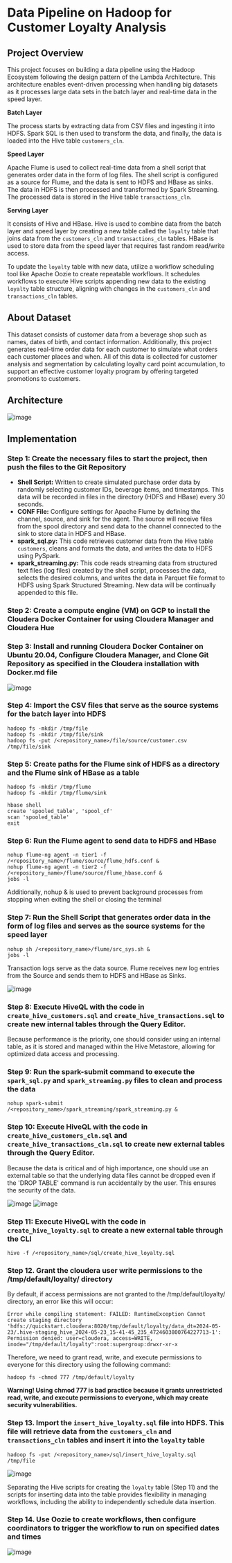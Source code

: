 # Data Pipeline on Hadoop for Customer Loyalty Analysis
## Project Overview
This project focuses on building a data pipeline using the Hadoop Ecosystem following the design pattern of the Lambda Architecture. This architecture enables event-driven processing when handling big datasets as it processes large data sets in the batch layer and real-time data in the speed layer.

**Batch Layer**

The process starts by extracting data from CSV files and ingesting it into HDFS. Spark SQL is then used to transform the data, and finally, the data is loaded into the Hive table ```customers_cln```.

**Speed Layer**

Apache Flume is used to collect real-time data from a shell script that generates order data in the form of log files. The shell script is configured as a source for Flume, and the data is sent to HDFS and HBase as sinks. The data in HDFS is then processed and transformed by Spark Streaming. The processed data is stored in the Hive table ```transactions_cln```.

**Serving Layer**

It consists of Hive and HBase. Hive is used to combine data from the batch layer and speed layer by creating a new table called the ```loyalty``` table that joins data from the ```customers_cln``` and ```transactions_cln``` tables. HBase is used to store data from the speed layer that requires fast random read/write access.

To update the ```loyalty``` table with new data, utilize a workflow scheduling tool like Apache Oozie to create repeatable workflows. It schedules workflows to execute Hive scripts appending new data to the existing ```loyalty``` table structure, aligning with changes in the ```customers_cln``` and ```transactions_cln``` tables.
## About Dataset
This dataset consists of customer data from a beverage shop such as names, dates of birth, and contact information. Additionally, this project generates real-time order data for each customer to simulate what orders each customer places and when. All of this data is collected for customer analysis and segmentation by calculating loyalty card point accumulation, to support an effective customer loyalty program by offering targeted promotions to customers.
## Architecture
![image](https://github.com/getnkit/Customer-Loyalty/blob/ffd4d63659e30be8a9291788431d956f31074db3/images/Data%20Architecture.png)
## Implementation
### Step 1: Create the necessary files to start the project, then push the files to the Git Repository
- **Shell Script:** Written to create simulated purchase order data by randomly selecting customer IDs, beverage items, and timestamps. This data will be recorded in files in the directory (HDFS and HBase) every 30 seconds.
- **CONF File:** Configure settings for Apache Flume by defining the channel, source, and sink for the agent. The source will receive files from the spool directory and send data to the channel connected to the sink to store data in HDFS and HBase.
- **spark_sql.py:** This code retrieves customer data from the Hive table ```customers```, cleans and formats the data, and writes the data to HDFS using PySpark.
- **spark_streaming.py:** This code reads streaming data from structured text files (log files) created by the shell script, processes the data, selects the desired columns, and writes the data in Parquet file format to HDFS using Spark Structured Streaming. New data will be continually appended to this file.
### Step 2: Create a compute engine (VM) on GCP to install the Cloudera Docker Container for using Cloudera Manager and Cloudera Hue
### Step 3: Install and running Cloudera Docker Container on Ubuntu 20.04, Configure Cloudera Manager, and Clone Git Repository as specified in the Cloudera installation with Docker.md file
![image](https://github.com/getnkit/Customer-Loyalty/blob/eb2c95db1a88358fd652ab3daca16f21c0996a61/images/Cloudera%20Manager%20UI.png)
### Step 4: Import the CSV files that serve as the source systems for the batch layer into HDFS
```
hadoop fs -mkdir /tmp/file
hadoop fs -mkdir /tmp/file/sink
hadoop fs -put /<repository_name>/file/source/customer.csv /tmp/file/sink
```
### Step 5: Create paths for the Flume sink of HDFS as a directory and the Flume sink of HBase as a table
```
hadoop fs -mkdir /tmp/flume
hadoop fs -mkdir /tmp/flume/sink
```
```
hbase shell
create 'spooled_table', 'spool_cf'
scan 'spooled_table'
exit
```
### Step 6: Run the Flume agent to send data to HDFS and HBase
```
nohup flume-ng agent -n tier1 -f /<repository_name>/flume/source/flume_hdfs.conf &
nohup flume-ng agent -n tier2 -f /<repository_name>/flume/source/flume_hbase.conf &
jobs -l
```
Additionally, nohup & is used to prevent background processes from stopping when exiting the shell or closing the terminal
### Step 7: Run the Shell Script that generates order data in the form of log files and serves as the source systems for the speed layer
```
nohup sh /<repository_name>/flume/src_sys.sh &
jobs -l
```
Transaction logs serve as the data source. Flume receives new log entries from the Source and sends them to HDFS and HBase as Sinks.

![image](https://github.com/getnkit/Customer-Loyalty/blob/c36a8fb0b3fd10fc4bfe295f8f30d871f28e94d6/images/Flume%20sink.jpg)
### Step 8: Execute HiveQL with the code in ```create_hive_customers.sql``` and ```create_hive_transactions.sql``` to create new internal tables through the Query Editor.
Because performance is the priority, one should consider using an internal table, as it is stored and managed within the Hive Metastore, allowing for optimized data access and processing.
### Step 9: Run the spark-submit command to execute the ```spark_sql.py``` and ```spark_streaming.py``` files to clean and process the data
```
nohup spark-submit /<repository_name>/spark_streaming/spark_streaming.py & 
```
### Step 10: Execute HiveQL with the code in ```create_hive_customers_cln.sql``` and ```create_hive_transactions_cln.sql``` to create new external tables through the Query Editor.
Because the data is critical and of high importance, one should use an external table so that the underlying data files cannot be dropped even if the 'DROP TABLE' command is run accidentally by the user. This ensures the security of the data.

![image](https://github.com/getnkit/Customer-Loyalty/blob/eb2c95db1a88358fd652ab3daca16f21c0996a61/images/customers_cln%20table.png)
![image](https://github.com/getnkit/Customer-Loyalty/blob/eb2c95db1a88358fd652ab3daca16f21c0996a61/images/transactions_cln%20table.png)
### Step 11: Execute HiveQL with the code in ```create_hive_loyalty.sql``` to create a new external table through the CLI
```
hive -f /<repository_name>/sql/create_hive_loyalty.sql
```
### Step 12. Grant the cloudera user write permissions to the /tmp/default/loyalty/ directory
By default, if access permissions are not granted to the /tmp/default/loyalty/ directory, an error like this will occur:
```
Error while compiling statement: FAILED: RuntimeException Cannot create staging directory 'hdfs://quickstart.cloudera:8020/tmp/default/loyalty/data_dt=2024-05-23/.hive-staging_hive_2024-05-23_15-41-45_235_4724603800764227713-1': Permission denied: user=cloudera, access=WRITE, inode="/tmp/default/loyalty":root:supergroup:drwxr-xr-x
```
Therefore, we need to grant read, write, and execute permissions to everyone for this directory using the following command:
```
hadoop fs -chmod 777 /tmp/default/loyalty
```
**Warning! Using chmod 777 is bad practice because it grants unrestricted read, write, and execute permissions to everyone, which may create security vulnerabilities.**
### Step 13. Import the ```insert_hive_loyalty.sql``` file into HDFS. This file will retrieve data from the ```customers_cln``` and ```transactions_cln``` tables and insert it into the ```loyalty``` table
```
hadoop fs -put /<repository_name>/sql/insert_hive_loyalty.sql /tmp/file
```
![image](https://github.com/getnkit/Customer-Loyalty/blob/eb2c95db1a88358fd652ab3daca16f21c0996a61/images/loyalty%20table.png)

Separating the Hive scripts for creating the ```loyalty``` table (Step 11) and the scripts for inserting data into the table provides flexibility in managing workflows, including the ability to independently schedule data insertion.
### Step 14. Use Oozie to create workflows, then configure coordinators to trigger the workflow to run on specified dates and times
![image](https://github.com/getnkit/Customer-Loyalty/blob/eb2c95db1a88358fd652ab3daca16f21c0996a61/images/Oozie%20Dashboard.png)
